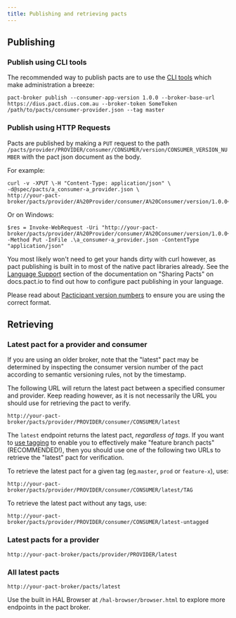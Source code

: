 ```yaml
---
title: Publishing and retrieving pacts
---
```


## Publishing

### Publish using CLI tools

The recommended way to publish pacts are to use the [CLI tools](https://github.com/pact-foundation/pact-ruby-standalone/releases) which make administration a breeze:

```text
pact-broker publish --consumer-app-version 1.0.0 --broker-base-url https://dius.pact.dius.com.au --broker-token SomeToken /path/to/pacts/consumer-provider.json --tag master
```

### Publish using HTTP Requests

Pacts are published by making a `PUT` request to the path `/pacts/provider/PROVIDER/consumer/CONSUMER/version/CONSUMER_VERSION_NUMBER` with the pact json document as the body.

For example:

```text
curl -v -XPUT \-H "Content-Type: application/json" \
-d@spec/pacts/a_consumer-a_provider.json \
http://your-pact-broker/pacts/provider/A%20Provider/consumer/A%20Consumer/version/1.0.0+4jvh387gj3
```

Or on Windows:

```text
$res = Invoke-WebRequest -Uri "http://your-pact-broker/pacts/provider/A%20Provider/consumer/A%20Consumer/version/1.0.0+4jvh387gj3" -Method Put -InFile .\a_consumer-a_provider.json -ContentType "application/json"
```

You most likely won't need to get your hands dirty with curl however, as pact publishing is built in to most of the native pact libraries already. See the [Language Support](https://docs.pact.io/getting_started/sharing_pacts#language-support) section of the documentation on "Sharing Pacts" on docs.pact.io to find out how to configure pact publishing in your language.

Please read about [Pacticipant version numbers](pacticipant_version_numbers.md) to ensure you are using the correct format.

## Retrieving

### Latest pact for a provider and consumer

If you are using an older broker, note that the "latest" pact may be determined by inspecting the consumer version number of the pact according to semantic versioning rules, not by the timestamp.

The following URL will return the latest pact between a specified consumer and provider. Keep reading however, as it is not necessarily the URL you should use for retrieving the pact to verify.

```text
http://your-pact-broker/pacts/provider/PROVIDER/consumer/CONSUMER/latest
```

The `latest` endpoint returns the latest pact, _regardless of tags_. If you want to [use tagging](advanced_topics/using_tags/) to enable you to effectively make "feature branch pacts" \(RECOMMENDED!\), then you should use one of the following two URLs to retrieve the "latest" pact for verification.

To retrieve the latest pact for a given tag \(eg.`master`, `prod` or `feature-x`\), use:

```text
http://your-pact-broker/pacts/provider/PROVIDER/consumer/CONSUMER/latest/TAG
```

To retrieve the latest pact without any tags, use:

```text
http://your-pact-broker/pacts/provider/PROVIDER/consumer/CONSUMER/latest-untagged
```

### Latest pacts for a provider

```text
http://your-pact-broker/pacts/provider/PROVIDER/latest
```

### All latest pacts

```text
http://your-pact-broker/pacts/latest
```

Use the built in HAL Browser at `/hal-browser/browser.html` to explore more endpoints in the pact broker.

